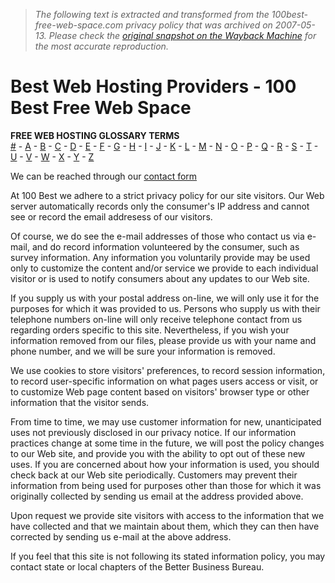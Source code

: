 > *The following text is extracted and transformed from the 100best-free-web-space.com privacy policy that was archived on 2007-05-13. Please check the [original snapshot on the Wayback Machine](https://web.archive.org/web/20070513220437id_/http%3A//www.100best-free-web-space.com/privacyPolicy.html) for the most accurate reproduction.*

# Best Web Hosting Providers - 100 Best Free Web Space

**FREE WEB HOSTING GLOSSARY TERMS**  
[#](https://web.archive.org/web/20070513220437id_/http%3A//www.100best-free-web-space.com/term0.html) \- [A](https://web.archive.org/web/20070513220437id_/http%3A//www.100best-free-web-space.com/terma.html) \- [B](https://web.archive.org/web/20070513220437id_/http%3A//www.100best-free-web-space.com/termb.html) \- [C](https://web.archive.org/web/20070513220437id_/http%3A//www.100best-free-web-space.com/termc.html) \- [D](https://web.archive.org/web/20070513220437id_/http%3A//www.100best-free-web-space.com/termd.html) \- [E](https://web.archive.org/web/20070513220437id_/http%3A//www.100best-free-web-space.com/terme.html) \- [F](https://web.archive.org/web/20070513220437id_/http%3A//www.100best-free-web-space.com/termf.html) \- [G](https://web.archive.org/web/20070513220437id_/http%3A//www.100best-free-web-space.com/termg.html) \- [H](https://web.archive.org/web/20070513220437id_/http%3A//www.100best-free-web-space.com/termh.html) \- [I](https://web.archive.org/web/20070513220437id_/http%3A//www.100best-free-web-space.com/termi.html) \- [J](https://web.archive.org/web/20070513220437id_/http%3A//www.100best-free-web-space.com/termj.html) \- [K](https://web.archive.org/web/20070513220437id_/http%3A//www.100best-free-web-space.com/termk.html) \- [L](https://web.archive.org/web/20070513220437id_/http%3A//www.100best-free-web-space.com/terml.html) \- [M](https://web.archive.org/web/20070513220437id_/http%3A//www.100best-free-web-space.com/termm.html) \- [N](https://web.archive.org/web/20070513220437id_/http%3A//www.100best-free-web-space.com/termn.html) \- [O](https://web.archive.org/web/20070513220437id_/http%3A//www.100best-free-web-space.com/termo.html) \- [P](https://web.archive.org/web/20070513220437id_/http%3A//www.100best-free-web-space.com/termp.html) \- [Q](https://web.archive.org/web/20070513220437id_/http%3A//www.100best-free-web-space.com/termq.html) \- [R](https://web.archive.org/web/20070513220437id_/http%3A//www.100best-free-web-space.com/termr.html) \- [S](https://web.archive.org/web/20070513220437id_/http%3A//www.100best-free-web-space.com/terms.html) \- [T](https://web.archive.org/web/20070513220437id_/http%3A//www.100best-free-web-space.com/termt.html) \- [U](https://web.archive.org/web/20070513220437id_/http%3A//www.100best-free-web-space.com/termu.html) \- [V](https://web.archive.org/web/20070513220437id_/http%3A//www.100best-free-web-space.com/termv.html) \- [W](https://web.archive.org/web/20070513220437id_/http%3A//www.100best-free-web-space.com/termw.html) \- [X](https://web.archive.org/web/20070513220437id_/http%3A//www.100best-free-web-space.com/termx.html) \- [Y](https://web.archive.org/web/20070513220437id_/http%3A//www.100best-free-web-space.com/termy.html) \- [Z](https://web.archive.org/web/20070513220437id_/http%3A//www.100best-free-web-space.com/termz.html)

We can be reached through our [contact form](https://web.archive.org/web/20070513220437id_/http%3A//www.100best-free-web-space.com/contactUs.html)

At 100 Best we adhere to a strict privacy policy for our site visitors. Our Web server automatically records only the consumer's IP address and cannot see or record the email addresess of our visitors.

Of course, we do see the e-mail addresses of those who contact us via e-mail, and do record information volunteered by the consumer, such as survey information. Any information you voluntarily provide may be used only to customize the content and/or service we provide to each individual visitor or is used to notify consumers about any updates to our Web site.

If you supply us with your postal address on-line, we will only use it for the purposes for which it was provided to us. Persons who supply us with their telephone numbers on-line will only receive telephone contact from us regarding orders specific to this site. Nevertheless, if you wish your information removed from our files, please provide us with your name and phone number, and we will be sure your information is removed.

We use cookies to store visitors' preferences, to record session information, to record user-specific information on what pages users access or visit, or to customize Web page content based on visitors' browser type or other information that the visitor sends.

From time to time, we may use customer information for new, unanticipated uses not previously disclosed in our privacy notice. If our information practices change at some time in the future, we will post the policy changes to our Web site, and provide you with the ability to opt out of these new uses. If you are concerned about how your information is used, you should check back at our Web site periodically. Customers may prevent their information from being used for purposes other than those for which it was originally collected by sending us email at the address provided above.

Upon request we provide site visitors with access to the information that we have collected and that we maintain about them, which they can then have corrected by sending us e-mail at the above address.

If you feel that this site is not following its stated information policy, you may contact state or local chapters of the Better Business Bureau. 
